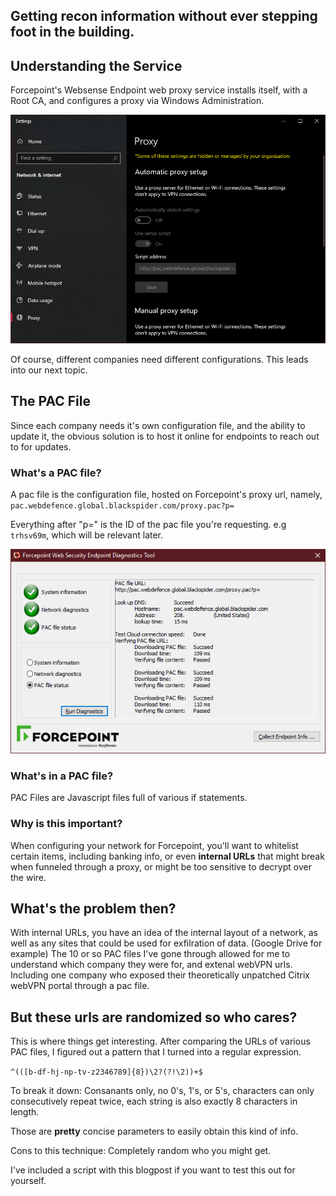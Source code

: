 ## Getting recon information without ever stepping foot in the building.

Understanding the Service
------

Forcepoint's Websense Endpoint web proxy service installs itself, with a Root CA, and configures a proxy via Windows Administration. 

![alt text](https://github.com/GarnetSunset/garnetsunset.github.io/blob/master/images/proxywindows.png "Windows Proxy Settings")

Of course, different companies need different configurations. This leads into our next topic.

The PAC File
------

Since each company needs it's own configuration file, and the ability to update it, the obvious solution is to 
host it online for endpoints to reach out to for updates.

### What's a PAC file?

A pac file is the configuration file, hosted on Forcepoint's proxy url, namely,
`pac.webdefence.global.blackspider.com/proxy.pac?p=`

Everything after "p=" is the ID of the pac file you're requesting. e.g `trhsv69m`, which will be relevant later.

![alt text](https://github.com/GarnetSunset/garnetsunset.github.io/blob/master/images/proxyconnected.png "Forcepoint Proxy Settings")

### What's in a PAC file?

PAC Files are Javascript files full of various if statements. 

### Why is this important?

When configuring your network for Forcepoint, you'll want to whitelist certain items, including banking 
info, or even **internal URLs** that might break when funneled through a proxy, or might be too sensitive to decrypt over the wire. 

## What's the problem then?

With internal URLs, you have an idea of the internal layout of a network, as well as any sites 
that could be used for exfilration of data. (Google Drive for example) The 10 or so PAC files I've 
gone through allowed for me to understand which company they were for, and extenal webVPN urls. Including one company who exposed their
theoretically unpatched Citrix webVPN portal through a pac file. 

## But these urls are randomized so who cares?

This is where things get interesting. After comparing the URLs of various PAC files, I figured out a pattern that I turned into a regular
expression. 

``^(([b-df-hj-np-tv-z2346789]{8})\2?(?!\2))+$``

To break it down: Consanants only, no 0's, 1's, or 5's, characters can only consecutively repeat twice, each string is also exactly 8 characters in length. 

Those are **pretty** concise parameters to easily obtain this kind of info.

Cons to this technique: Completely random who you might get.

I've included a script with this blogpost if you want to test this out for yourself. 
